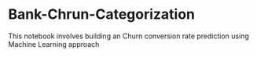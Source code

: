 # Bank-Chrun-Categorization

This notebook involves building an Churn conversion rate prediction using Machine Learning approach
